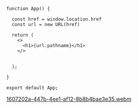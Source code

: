     function App() {
    
      const href = window.location.href
      const url = new URL(href)
    
      return (
        <>
          <h1>{url.pathname}</h1>
        </>
    
    
      );
    
    }
    
    export default App;

[1607202a-447b-4ee1-af12-8b8b4bae3e35.webm](https://github.com/user-attachments/assets/06537175-870e-4bf8-aaa5-50f6d162c89a)
